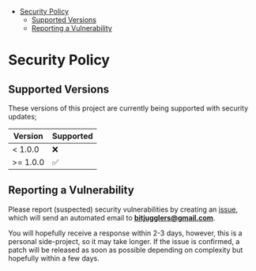<!-- START doctoc generated TOC please keep comment here to allow auto update -->
<!-- DON'T EDIT THIS SECTION, INSTEAD RE-RUN doctoc TO UPDATE -->

- [Security Policy](#security-policy)
  - [Supported Versions](#supported-versions)
  - [Reporting a Vulnerability](#reporting-a-vulnerability)

<!-- END doctoc generated TOC please keep comment here to allow auto update -->

# Security Policy

## Supported Versions

These versions of this project are currently being supported with security updates;

| Version  | Supported          |
| -------- | ------------------ |
| < 1.0.0  | :x:                |
| >= 1.0.0 | :white_check_mark: |

## Reporting a Vulnerability

Please report (suspected) security vulnerabilities by creating an [issue](https://github.com/grumbit/fullapp/issues), which will send
an automated email to **[bitjugglers@gmail.com](mailto:bitjugglers@gmail.com)**.

You will hopefully receive a response within 2-3 days, however, this is a personal
side-project, so it may take longer. If the issue is confirmed, a patch will be released
as soon as possible depending on complexity but hopefully within a few days.
